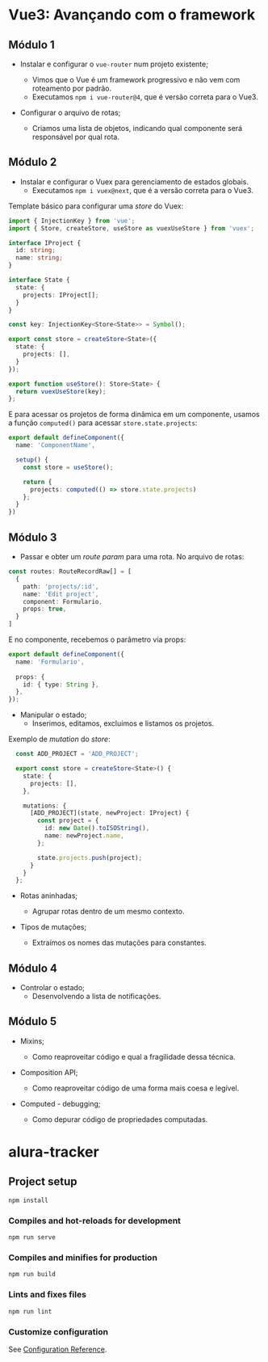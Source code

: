# Vue3: Avançando com o framework

## Módulo 1

- Instalar e configurar o `vue-router` num projeto existente;
  - Vimos que o Vue é um framework progressivo e não vem com roteamento por padrão.
  - Executamos `npm i vue-router@4`, que é versão correta para o Vue3.

- Configurar o arquivo de rotas;
  - Criamos uma lista de objetos, indicando qual componente será responsável por qual rota.

## Módulo 2

- Instalar e configurar o Vuex para gerenciamento de estados globais.
  - Executamos `npm i vuex@next`, que é a versão correta para o Vue3.

Template básico para configurar uma *store* do Vuex:

```ts
import { InjectionKey } from 'vue';
import { Store, createStore, useStore as vuexUseStore } from 'vuex';

interface IProject {
  id: string;
  name: string;
}

interface State {
  state: {
    projects: IProject[];
  }
}

const key: InjectionKey<Store<State>> = Symbol();

export const store = createStore<State>({
  state: {
    projects: [],
  }
});

export function useStore(): Store<State> {
  return vuexUseStore(key);
};
```

E para acessar os projetos de forma dinâmica em um componente, usamos a função `computed()` para acessar `store.state.projects`:

```ts
export default defineComponent({
  name: 'ComponentName',

  setup() {
    const store = useStore();

    return {
      projects: computed(() => store.state.projects)
    };
  }
}) 
```

## Módulo 3

- Passar e obter um *route param* para uma rota. No arquivo de rotas:

```ts
const routes: RouteRecordRaw[] = [
  {
    path: 'projects/:id',
    name: 'Edit project',
    component: Formulario,
    props: true,
  }
]
```

E no componente, recebemos o parâmetro via props:

```ts
export default defineComponent({
  name: 'Formulario',
  
  props: {
    id: { type: String },
  },
});
```

- Manipular o estado;
  - Inserimos, editamos, excluímos e listamos os projetos.

Exemplo de *mutation* do *store*:

```ts
  const ADD_PROJECT = 'ADD_PROJECT';

  export const store = createStore<State>() {
    state: {
      projects: [],
    },

    mutations: {
      [ADD_PROJECT](state, newProject: IProject) {
        const project = {
          id: new Date().toISOString(),
          name: newProject.name,
        };

        state.projects.push(project);
      }
    }
  };
```

- Rotas aninhadas;
  - Agrupar rotas dentro de um mesmo contexto.
  
- Tipos de mutações;
  - Extraímos os nomes das mutações para constantes.

## Módulo 4

- Controlar o estado;
  - Desenvolvendo a lista de notificações.

## Módulo 5

- Mixins;
  - Como reaproveitar código e qual a fragilidade dessa técnica.

- Composition API;
  - Como reaproveitar código de uma forma mais coesa e legível.

- Computed - debugging;
  - Como depurar código de propriedades computadas.

# alura-tracker

## Project setup
```
npm install
```

### Compiles and hot-reloads for development
```
npm run serve
```

### Compiles and minifies for production
```
npm run build
```

### Lints and fixes files
```
npm run lint
```

### Customize configuration
See [Configuration Reference](https://cli.vuejs.org/config/).

